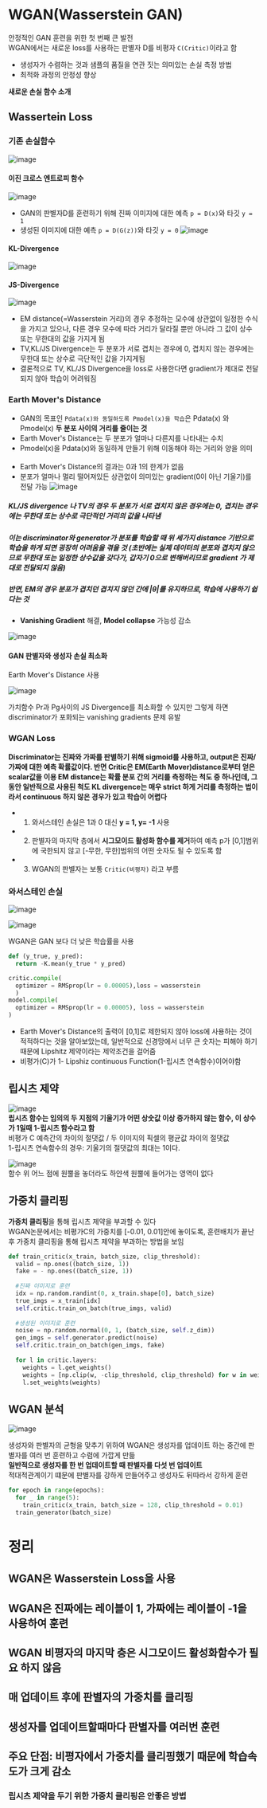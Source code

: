 # WGAN(Wasserstein GAN)
안정적인 GAN 훈련을 위한 첫 번째 큰 발전  
WGAN에서는 새로운 loss를 사용하는 판별자 D를 비평자 ```C(Critic)```이라고 함

- 생성자가 수렴하는 것과 샘플의 품질을 연관 짓는 의미있는 손실 측정 방법
- 최적화 과정의 안정성 향상

**새로운 손실 함수 소개**

## Wassertein Loss
### 기존 손실함수
![image](https://user-images.githubusercontent.com/72767245/104926656-cacfdb00-59e3-11eb-918a-5b8aaaf26aa8.png)


#### 이진 크로스 엔트로피 함수
![image](https://user-images.githubusercontent.com/72767245/104926533-a2e07780-59e3-11eb-9dec-c48de98b71aa.png)
- GAN의 판별자D를 훈련하기 위해 진짜 이미지에 대한 예측 ```p = D(x)```와 타깃 ```y = 1```
- 생성된 이미지에 대한 예측 ```p = D(G(z))```와 타깃 ```y = 0```
![image](https://user-images.githubusercontent.com/72767245/104936492-f3f66880-59ef-11eb-929c-cd03f5bf086e.png)

#### KL-Divergence
![image](https://user-images.githubusercontent.com/72767245/104936798-5a7b8680-59f0-11eb-8a1a-033b55df85ba.png)

#### JS-Divergence
![image](https://user-images.githubusercontent.com/72767245/104936822-636c5800-59f0-11eb-826a-2e0ea347d24b.png)

- EM distance(=Wasserstein 거리)의 경우 추정하는 모수에 상관없이 일정한 수식을 가지고 있으나, 다른 경우 모수에 따라 거리가 달라질 뿐만 아니라 그 값이 상수 또는 무한대의 값을 가지게 됨
- TV,KL/JS Divergence는 두 분포가 서로 겹치는 경우에 0, 겹치지 않는 경우에는 무한대 또는 상수로 극단적인 값을 가지게됨
- 결론적으로 TV, KL/JS Divergence을 loss로 사용한다면 gradient가 제대로 전달되지 않아 학습이 어려워짐

### Earth Mover's Distance
- GAN의 목표인 ```Pdata(x)와 동일하도록 Pmodel(x)을 학습```은 Pdata(x) 와 Pmodel(x) **두 분포 사이의 거리를 줄이는 것**
- Earth Mover's Distance는 두 분포가 얼마나 다른지를 나타내는 수치
- Pmodel(x)을 Pdata(x)와 동일하게 만들기 위해 이동해야 하는 거리와 양을 의미
<br><br>
- Earth Mover's Distance의 결과는 0과 1의 한계가 없음
- 분포가 얼마나 멀리 떨어져있든 상관없이 의미있는 gradient(0이 아닌 기울기)를 전달 가능
![image](https://user-images.githubusercontent.com/72767245/104936517-fbb60d00-59ef-11eb-8ca3-dd8aa48322df.png)

##### KL/JS divergence 나 TV의 경우 두 분포가 서로 겹치지 않은 경우에는 0, 겹치는 경우에는 무한대 또는 상수로 극단적인 거리의 값을 나타냄
##### 이는 discriminator와 generator가 분포를 학습할 때 위 세가지 distance 기반으로 학습을 하게 되면 굉장히 어려움을 겪을 것 (초반에는 실제 데이터의 분포와 겹치지 않으므로 무한대 또는 일정한 상수값을 갖다가, 갑자기 0으로 변해버리므로 gradient 가 제대로 전달되지 않음)
##### 반면, EM의 경우 분포가 겹치던 겹치지 않던 간에 |θ|를 유지하므로, 학습에 사용하기 쉽다는 것
- **Vanishing Gradient** 해결, **Model collapse** 가능성 감소

![image](https://user-images.githubusercontent.com/72767245/104936900-7ed76300-59f0-11eb-8640-b5d505ced736.png)


#### GAN 판별자와 생성자 손실 최소화
Earth Mover's Distance 사용

![image](https://user-images.githubusercontent.com/72767245/104924284-90187380-59e0-11eb-8cb4-b7e638f1577d.png)

가치함수 Pr과 Pg사이의 JS Divergence를 최소화할 수 있지만 그렇게 하면 discriminator가 포화되는 vanishing gradients 문제 유발

### WGAN Loss
**Discriminator는 진짜와 가짜를 판별하기 위해 sigmoid를 사용하고, output은 진짜/가짜에 대한 예측 확률값이다. 반면 Critic은 EM(Earth Mover)distance로부터 얻은 scalar값을 이용
EM distance는 확률 분포 간의 거리를 측정하는 척도 중 하나인데, 그동안 일반적으로 사용된 척도 KL divergence는 매우 strict 하게 거리를 측정하는 법이라서 continuous 하지 않은 경우가 있고 학습이 어렵다**
- 1. 와서스테인 손실은 1과 0 대신 **y = 1, y= -1** 사용 
- 2. 판별자의 마지막 층에서 **시그모이드 활성화 함수를 제거**하여 예측 p가 [0,1]범위에 국한되지 않고 [-무한, 무한]범위의 어떤 숫자도 될 수 있도록 함
- 3. WGAN의 판별자는 보통 ```Critic(비평자)``` 라고 부름

### 와서스테인 손실
![image](https://user-images.githubusercontent.com/72767245/104938656-b6dfa580-59f2-11eb-9474-10476a7bbf0a.png)

![image](https://user-images.githubusercontent.com/72767245/104938900-1047d480-59f3-11eb-837c-5a06cd0c3e89.png)


WGAN은 GAN 보다 더 낮은 학습률을 사용

```python
def (y_true, y_pred):
  return -K.mean(y_true * y_pred)

critic.compile(
  optimizer = RMSprop(lr = 0.00005),loss = wasserstein
  )
model.compile(
  optimizer = RMSprop(lr = 0.00005), loss = wasserstein
)
```
- Earth Mover's Distance의 출력이 [0,1]로 제한되지 않아 loss에 사용하는 것이 적적하다는 것을 알아보았는데, 일반적으로 신경망에서 너무 큰 숫자는 피해야 하기 때문에 Lipshitz 제약이라는 제약조건을 걸어줌
- 비평가(C)가 1- Lipshiz continuous Function(1-립시츠 연속함수)이어야함

## 립시츠 제약
![image](https://user-images.githubusercontent.com/72767245/104939083-51d87f80-59f3-11eb-9736-b721063bf9b3.png)  
**립시츠 함수는 임의의 두 지점의 기울기가 어떤 상숫값 이상 증가하지 않는 함수, 이 상수가 1일때 1-립시츠 함수라고 함**  
비평가 C 예측간의 차이의 절댓값 / 두 이미지의 픽셀의 평균값 차이의 절댓값  
1-립시츠 연속함수의 경우: 기울기의 절댓값의 최대는 1이다.  

![image](https://user-images.githubusercontent.com/72767245/104942113-5c951380-59f7-11eb-977e-2bac6102a64f.png)  
함수 위 어느 점에 원뿔을 놓더라도 하얀색 원뿔에 들어가는 영역이 없다  

## 가중치 클리핑
**가중치 클리핑**을 통해 립시츠 제약을 부과할 수 있다  
WGAN논문에서는 비평가C의 가중치를 [-0.01, 0.01]안에 놓이도록, 훈련배치가 끝난 후 가중치 클리핑을 통해 립시츠 제약을 부과하는 방법을 보임

```python
def train_critic(x_train, batch_size, clip_threshold):
  valid = np.ones((batch_size, 1))
  fake = - np.ones((batch_size, 1))
  
  #진짜 이미지로 훈련
  idx = np.random.randint(0, x_train.shape[0], batch_size)
  true_imgs = x_train[idx]
  self.critic.train_on_batch(true_imgs, valid)
  
  #생성된 이미지로 훈련
  noise = np.random.normal(0, 1, (batch_size, self.z_dim))
  gen_imgs = self.generator.predict(noise)
  self.critic.train_on_batch(gen_imgs, fake)
  
  for l in critic.layers:
    weights = l.get_weights()
    weights = [np.clip(w, -clip_threshold, clip_threshold) for w in weights]
    l.set_weights(weights)
```

## WGAN 분석
![image](https://user-images.githubusercontent.com/72767245/104939347-a7149100-59f3-11eb-8e6e-e5d7ac449d46.png)

생성자와 판별자의 균형을 맞추기 위하여 WGAN은 생성자를 업데이트 하는 중간에 판별자를 여러 번 훈련하고 수렴에 가깝게 만듦  
**일반적으로 생성자를 한 번 업데이트할 때 판별자를 다섯 번 업데이트**   
적대적관계이기 떄문에 판별자를 강하게 만들어주고 생성자도 뒤따라서 강하게 훈련

```python
for epoch in range(epochs):
  for _ in range(5):
    train_critic(x_train, batch_size = 128, clip_threshold = 0.01)
  train_generator(batch_size)
```

# 정리
## WGAN은 Wasserstein Loss을 사용
## WGAN은 진짜에는 레이블이 1, 가짜에는 레이블이 -1을 사용하여 훈련
## WGAN 비평자의 마지막 층은 시그모이드 활성화함수가 필요 하지 않음
## 매 업데이트 후에 판별자의 가중치를 클리핑
## 생성자를 업데이트할때마다 판별자를 여러번 훈련
## 주요 단점: 비평자에서 가중치를 클리핑했기 때문에 학습속도가 크게 감소
### 립시츠 제약을 두기 위한 가중치 클리핑은 안좋은 방법
